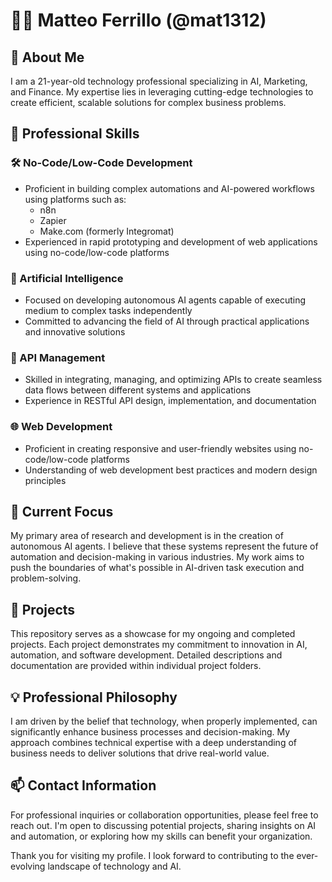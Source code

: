 # 👨‍💻 Matteo Ferrillo (@mat1312)

## 🚀 About Me
I am a 21-year-old technology professional specializing in AI, Marketing, and Finance. My expertise lies in leveraging cutting-edge technologies to create efficient, scalable solutions for complex business problems.

## 💼 Professional Skills

### 🛠️ No-Code/Low-Code Development
- Proficient in building complex automations and AI-powered workflows using platforms such as:
  - n8n
  - Zapier
  - Make.com (formerly Integromat)
- Experienced in rapid prototyping and development of web applications using no-code/low-code platforms

### 🤖 Artificial Intelligence
- Focused on developing autonomous AI agents capable of executing medium to complex tasks independently
- Committed to advancing the field of AI through practical applications and innovative solutions

### 🔗 API Management
- Skilled in integrating, managing, and optimizing APIs to create seamless data flows between different systems and applications
- Experience in RESTful API design, implementation, and documentation

### 🌐 Web Development
- Proficient in creating responsive and user-friendly websites using no-code/low-code platforms
- Understanding of web development best practices and modern design principles

## 🔬 Current Focus
My primary area of research and development is in the creation of autonomous AI agents. I believe that these systems represent the future of automation and decision-making in various industries. My work aims to push the boundaries of what's possible in AI-driven task execution and problem-solving.

## 📂 Projects
This repository serves as a showcase for my ongoing and completed projects. Each project demonstrates my commitment to innovation in AI, automation, and software development. Detailed descriptions and documentation are provided within individual project folders.

## 💡 Professional Philosophy
I am driven by the belief that technology, when properly implemented, can significantly enhance business processes and decision-making. My approach combines technical expertise with a deep understanding of business needs to deliver solutions that drive real-world value.

## 📫 Contact Information
For professional inquiries or collaboration opportunities, please feel free to reach out. I'm open to discussing potential projects, sharing insights on AI and automation, or exploring how my skills can benefit your organization.

Thank you for visiting my profile. I look forward to contributing to the ever-evolving landscape of technology and AI.
